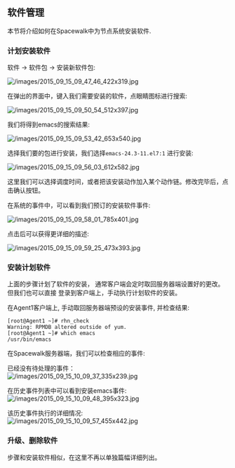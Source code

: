 ## 软件管理
本节将介绍如何在Spacewalk中为节点系统安装软件.     

### 计划安装软件
软件 -> 软件包 -> 安装新软件包:   

![/images/2015_09_15_09_47_46_422x319.jpg](/images/2015_09_15_09_47_46_422x319.jpg)    

在弹出的界面中，键入我们需要安装的软件，点眼睛图标进行搜索:    

![/images/2015_09_15_09_50_54_512x397.jpg](/images/2015_09_15_09_50_54_512x397.jpg)    

我们将得到emacs的搜索结果:    

![/images/2015_09_15_09_53_42_653x540.jpg](/images/2015_09_15_09_53_42_653x540.jpg)   

选择我们要的包进行安装，我们选择`emacs-24.3-11.el7:1` 进行安装:    

![/images/2015_09_15_09_56_03_612x582.jpg](/images/2015_09_15_09_56_03_612x582.jpg)    

这里我们可以选择调度时间，或者把该安装动作加入某个动作链。修改完毕后，点击确认按钮。    

在系统的事件中，可以看到我们预订的安装软件事件:    

![/images/2015_09_15_09_58_01_785x401.jpg](/images/2015_09_15_09_58_01_785x401.jpg)   
 
点击后可以获得更详细的描述:     

![/images/2015_09_15_09_59_25_473x393.jpg](/images/2015_09_15_09_59_25_473x393.jpg)   
 
### 安装计划软件
上面的步骤计划了软件的安装， 通常客户端会定时取回服务器端设置好的更改。但我们也可以直接
登录到客户端上，手动执行计划软件的安装。     

在Agent1客户端上, 手动取回服务器端预设的安装事件, 并检查结果:     

```
[root@Agent1 ~]# rhn_check 
Warning: RPMDB altered outside of yum.
[root@Agent1 ~]# which emacs
/usr/bin/emacs
```     
在Spacewalk服务器端，我们可以检查相应的事件:    

已经没有待处理的事件：    
![/images/2015_09_15_10_09_37_335x239.jpg](/images/2015_09_15_10_09_37_335x239.jpg)    

在历史事件列表中可以看到安装emacs事件:    
![/images/2015_09_15_10_09_48_395x323.jpg](/images/2015_09_15_10_09_48_395x323.jpg) 

该历史事件执行的详细情况:    
![/images/2015_09_15_10_09_57_455x442.jpg](/images/2015_09_15_10_09_57_455x442.jpg) 

### 升级、删除软件
步骤和安装软件相似，在这里不再以单独篇幅详细列出。     
